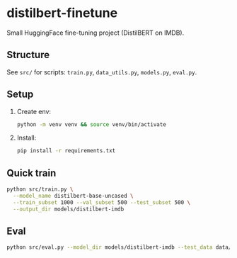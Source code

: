 # distilbert-finetune

Small HuggingFace fine-tuning project (DistilBERT on IMDB).

## Structure
See `src/` for scripts: `train.py`, `data_utils.py`, `models.py`, `eval.py`.

## Setup
1. Create env:
   ```bash
   python -m venv venv && source venv/bin/activate
   ```

2. Install:

   ```bash
   pip install -r requirements.txt
   ```

## Quick train

```bash
python src/train.py \
  --model_name distilbert-base-uncased \
  --train_subset 1000 --val_subset 500 --test_subset 500 \
  --output_dir models/distilbert-imdb
```

## Eval

```bash
python src/eval.py --model_dir models/distilbert-imdb --test_data data/processed/test.jsonl
```
